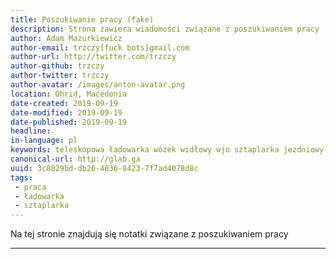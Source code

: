 ```yaml
---
title: Poszukiwanie pracy (fake)
description: Strona zawiera wiadomości związane z poszukiwaniem pracy
author: Adam Mazurkiewicz
author-email: trzczy[fuck bots]gmail.com
author-url: http://twitter.com/trzczy
author-github: trzczy
author-twitter: trzczy
author-avatar: /images/anton-avatar.png
location: Ohrid, Macedonia
date-created: 2019-09-19
date-modified: 2019-09-19
date-published: 2019-09-19
headline:
in-language: pl
keywords: teleskopowa ładowarka wózek widłowy wjo sztaplarka jezdniowy magazynier
canonical-url: http://glab.ga
uuid: 3c8029bd-db26-4036-8423-7f7ad4078d8c
tags:
 - praca
 - ładowarka
 - sztaplarka
---
```


Na tej stronie znajdują się notatki związane z poszukiwaniem pracy

---
